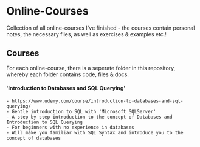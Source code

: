 # Online-Courses  
Collection of all online-courses I've finished - the courses contain personal notes, the necessary files, as well as exercises & examples etc.!  

## Courses
For each online-course, there is a seperate folder in this repository, whereby each folder contains code, files & docs.     

#### 'Introduction to Databases and SQL Querying'  
	- https://www.udemy.com/course/introduction-to-databases-and-sql-querying/
	- Gentle introduction to SQL with 'Microsoft SQLServer'  
	- A step by step introduction to the concept of Databases and Introduction to SQL Querying  
	- For beginners with no experience in databases    
	- Will make you familiar with SQL Syntax and introduce you to the concept of databases    